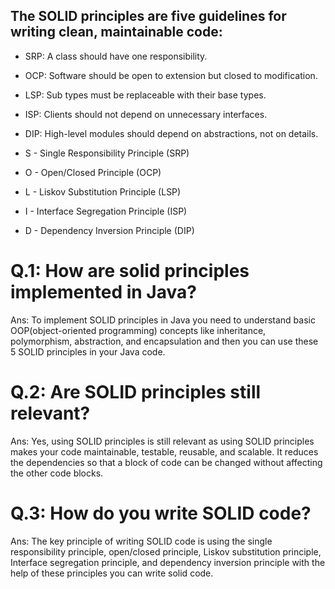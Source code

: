 ## The SOLID principles are five guidelines for writing clean, maintainable code:

- SRP: A class should have one responsibility.
- OCP: Software should be open to extension but closed to modification.
- LSP: Sub types must be replaceable with their base types.
- ISP: Clients should not depend on unnecessary interfaces.
- DIP: High-level modules should depend on abstractions, not on details.


- S - Single Responsibility Principle (SRP)
- O - Open/Closed Principle (OCP)
- L - Liskov Substitution Principle (LSP)
- I - Interface Segregation Principle (ISP)
- D - Dependency Inversion Principle (DIP)

# Q.1: How are solid principles implemented in Java?
Ans: To implement SOLID principles in Java you need to understand basic OOP(object-oriented programming) concepts like inheritance, polymorphism, abstraction, and encapsulation and then you can use these 5 SOLID principles in your Java code.

# Q.2: Are SOLID principles still relevant?
Ans: Yes, using SOLID principles is still relevant as using SOLID principles makes your code maintainable, testable, reusable, and scalable. It reduces the dependencies so that a block of code can be changed without affecting the other code blocks.

#  Q.3: How do you write SOLID code?
Ans: The key principle of writing SOLID code is using the single responsibility principle, open/closed principle, Liskov substitution principle, Interface segregation principle, and dependency inversion principle with the help of these principles you can write solid code.